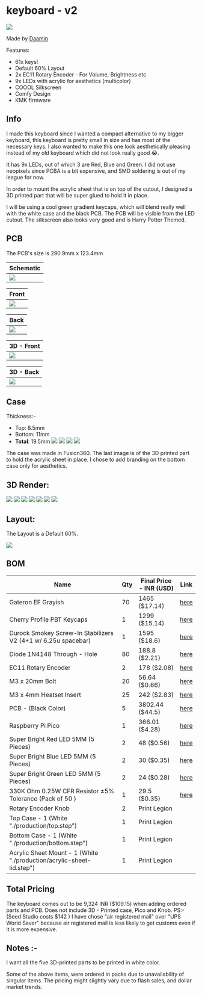 # keyboard - v2

![](assets/1.png)

Made by [Daamin](https://daamin.tech)

Features:

- 61x keys!
- Default 60% Layout
- 2x EC11 Rotary Encoder - For Volume, Brightness etc
- 9x LEDs with acrylic for aesthetics (multicolor)
- COOOL Silkscreen
- Comfy Design
- KMK firmware

## Info

I made this keyboard since I wanted a compact alternative to my bigger keyboard, this keyboard is pretty small in size and has most of the necessary keys. I also wanted to make this one look aesthetically pleasing instead of my old keyboard which did not look really good 😭.

It has 9x LEDs, out of which 3 are Red, Blue and Green. I did not use neopixels since PCBA is a bit expensive, and SMD soldering is out of my league for now.

In order to mount the acrylic sheet that is on top of the cutout, I designed a 3D printed part that will be super glued to hold it in place.

I will be using a cool green gradient keycaps, which will blend really well with the white case and the black PCB. The PCB will be visible from the LED cutout. The silkscreen also looks very good and is Harry Potter Themed.

## PCB

The PCB's size is 290.9mm x 123.4mm

| Schematic                 |
| ------------------------- |
| ![](assets/schematic.png) |

| Front                 |
| --------------------- |
| ![](assets/front.png) |

| Back                 |
| -------------------- |
| ![](assets/back.png) |

| 3D - Front               |
| ------------------------ |
| ![](assets/front-3d.png) |

| 3D - Back               |
| ----------------------- |
| ![](assets/back-3d.png) |

## Case

Thickness:-

- Top: 8.5mm
- Bottom: 11mm
- **Total**: 19.5mm
  ![](assets/top.png)
  ![](assets/bottom.png)
  ![](assets/1.png)
  ![](assets/lid.png)

The case was made in Fusion360.
The last image is of the 3D printed part to hold the acrylic sheet in place.
I chose to add branding on the bottom case only for aesthetics.

## 3D Render:

![](assets/1.png)
![](assets/2.png)
![](assets/7.png)
![](assets/3.png)
![](assets/4.png)
![](assets/5.png)
![](assets/6.png)

## Layout:

The Layout is a Default 60%.

![](assets/layout.png)

## BOM

| Name                                                                  | Qty | Final Price - INR (USD) | Link                                                                                                       |
| --------------------------------------------------------------------- | --- | ----------------------- | ---------------------------------------------------------------------------------------------------------- |
| Gateron EF Grayish                                                    | 70  | 1465 ($17.14)           | [here](https://neomacro.in/products/gateron-ef-grayish)                                                    |
| Cherry Profile PBT Keycaps                                            | 1   | 1299 ($15.14)           | [here](https://stackskb.com/store/veekos-gradient-keycaps-cherry-profile-135-keys)                         |
| Durock Smokey Screw-In Stabilizers V2 (4+1 w/ 6.25u spacebar)         | 1   | 1595 ($18.6)            | [here](https://stackskb.com/store/durock-smokey-screw-in-stabilizers-v2/)                                  |
| Diode 1N4148 Through - Hole                                           | 80  | 188.8 ($2.21)           | [here](https://roboticsdna.in/product/diode-1n4148/)                                                       |
| EC11 Rotary Encoder                                                   | 2   | 178 ($2.08)             | [here](https://amzn.in/d/hVRxzij)                                                                          |
| M3 x 20mm Bolt                                                        | 20  | 56.64 ($0.66)           | [here](https://roboticsdna.in/product/easymech-set-of-m3-x-20mm-allen-bolt-20-pieces/)                     |
| M3 x 4mm Heatset Insert                                               | 25  | 242 ($2.83)             | [here](https://amzn.in/d/dpL3N2a)                                                                          |
| PCB - (Black Color)                                                   | 5   | 3802.44 ($44.5)         | [here](https://hc-cdn.hel1.your-objectstorage.com/s/v3/3f05c160f070155d4d5333c6b8261f5120b33c4c_image.png) |
| Raspberry Pi Pico                                                     | 1   | 366.01 ($4.28)          | [here](https://roboticsdna.in/product/raspberry-pi-pico/)                                                  |
| Super Bright Red LED 5MM (5 Pieces)                                   | 2   | 48 ($0.56)              | [here](https://roboticsdna.in/product/super-bright-red-led-5mm-5-pieces/)                                  |
| Super Bright Blue LED 5MM (5 Pieces)                                  | 2   | 30 ($0.35)              | [here](https://roboticsdna.in/product/super-bright-blue-led-5mm-5-pieces/)                                 |
| Super Bright Green LED 5MM (5 Pieces)                                 | 2   | 24 ($0.28)              | [here](https://roboticsdna.in/product/super-bright-green-led-5mm-5-pieces/)                                |
| 330K Ohm 0.25W CFR Resistor ±5% Tolerance (Pack of 50 )               | 1   | 29.5 ($0.35)            | [here](https://roboticsdna.in/product/330k-ohm-0-25w-cfr-resistor-%c2%b15-tolerance-pack-of-50/)           |
| Rotary Encoder Knob                                                   | 2   | Print Legion            |
| Top Case - 1 (White "./production/top.step")                          | 1   | Print Legion            |
| Bottom Case - 1 (White "./production/bottom.step")                    | 1   | Print Legion            |
| Acrylic Sheet Mount - 1 (White "./production/acrylic-sheet-lid.step") | 1   | Print Legion            |

## Total Pricing

The keyboard comes out to be 9,324 INR ($109.15) when adding ordered parts and PCB. Does not include 3D - Printed case, Pico and Knob.
PS:- (Seed Studio costs $142 )
I have chose "air registered mail" over "UPS World Saver" because air registered mail is less likely to get customs even if it is more expensive.

## Notes :-

I want all the five 3D-printed parts to be printed in white color.

Some of the above items, were ordered in packs due to unavailability of singular items.
The pricing might slightly vary due to flash sales, and dollar market trends.
